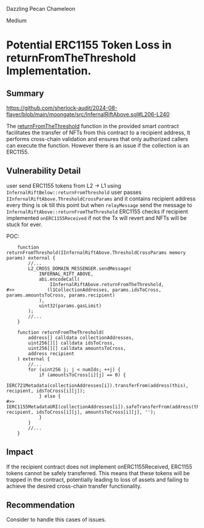 Dazzling Pecan Chameleon

Medium

# Potential ERC1155 Token Loss in returnFromTheThreshold Implementation.

## Summary

https://github.com/sherlock-audit/2024-08-flayer/blob/main/moongate/src/InfernalRiftAbove.sol#L206-L240

The [returnFromTheThreshold](https://github.com/sherlock-audit/2024-08-flayer/blob/main/moongate/src/InfernalRiftAbove.sol#L206-L240) function in the provided smart contract facilitates the transfer of NFTs from this contract to a recipient address, It performs cross-chain validation and ensures that only authorized callers can execute the function. 
However there is an issue if the collection is an ERC1155.

## Vulnerability Detail
user send ERC1155 tokens from L2 -> L1 using `InfernalRiftBelow::returnFromThreshold` user passes `IInfernalRiftAbove.ThresholdCrossParams` and it contains recipient address every thing is ok till this point but when `relayMessage` send the message to `InfernalRiftAbove::returnFromTheThreshold` ERC1155 checks if recipient implemented `onERC1155Received` if not the Tx will revert and NFTs will be stuck for ever. 

POC:

```solidity
    function returnFromThreshold(IInfernalRiftAbove.ThresholdCrossParams memory params) external {
        //...
        L2_CROSS_DOMAIN_MESSENGER.sendMessage(
            INFERNAL_RIFT_ABOVE,
            abi.encodeCall(
                IInfernalRiftAbove.returnFromTheThreshold,
#>>            (l1CollectionAddresses, params.idsToCross, params.amountsToCross, params.recipient)
            ),
            uint32(params.gasLimit)
        );
        //...
    }

    function returnFromTheThreshold(
        address[] calldata collectionAddresses,
        uint256[][] calldata idsToCross,
        uint256[][] calldata amountsToCross,
        address recipient
    ) external {
        //...
        for (uint256 j; j < numIds; ++j) {
            if (amountsToCross[i][j] == 0) {
                IERC721Metadata(collectionAddresses[i]).transferFrom(address(this), recipient, idsToCross[i][j]);
            } else {
#>>            IERC1155MetadataURI(collectionAddresses[i]).safeTransferFrom(address(this), recipient, idsToCross[i][j], amountsToCross[i][j], '');
            }
        }
        //...
    }

```


## Impact
If the recipient contract does not implement onERC1155Received, ERC1155 tokens cannot be safely transferred. This means that these tokens will be trapped in the contract, potentially leading to loss of assets and failing to achieve the desired cross-chain transfer functionality.

## Recommendation

Consider to handle this cases of issues.

